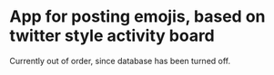 # App for posting emojis, based on twitter style activity board

Currently out of order, since database has been turned off.

